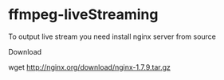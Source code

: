 ffmpeg-liveStreaming
====================

To output live stream you need install nginx server from source

Download

wget http://nginx.org/download/nginx-1.7.9.tar.gz

